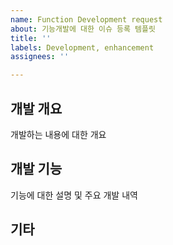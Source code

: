 ```yaml
---
name: Function Development request
about: 기능개발에 대한 이슈 등록 템플릿
title: ''
labels: Development, enhancement
assignees: ''

---
```


## 개발 개요
개발하는 내용에 대한 개요
## 개발 기능
기능에 대한 설명 및 주요 개발 내역
## 기타
